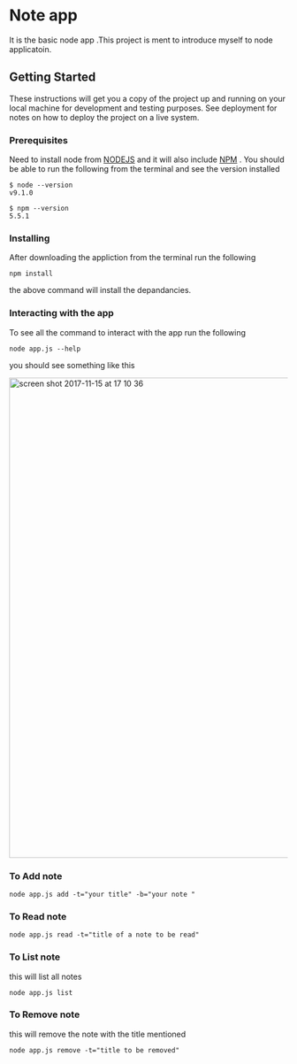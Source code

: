 # Note app

It is the basic node app .This project is ment to introduce myself to node applicatoin.

## Getting Started

These instructions will get you a copy of the project up and running on your local machine for development and testing purposes. See deployment for notes on how to deploy the project on a live system.

### Prerequisites

Need to install node from [NODEJS](https://nodejs.org/en/) and it will also include [NPM](https://www.npmjs.com/) .
You should be able to run the following from the terminal and see the version installed 

```
$ node --version
v9.1.0

$ npm --version
5.5.1

```

### Installing

After downloading the appliction from the terminal run the following 

```
npm install
```

the above command will install the depandancies.


### Interacting with the app
To see all the command to interact with the app run the following 

```
node app.js --help
```
you should see something like this

<img width="868" alt="screen shot 2017-11-15 at 17 10 36" src="https://user-images.githubusercontent.com/1522565/32850608-4d77c89c-ca3b-11e7-8b9a-501033ee8274.png">

### To Add note


```
node app.js add -t="your title" -b="your note "
```


### To Read note


```
node app.js read -t="title of a note to be read"
```

### To List note

this will list all notes 

```
node app.js list
```

### To Remove note

this will remove the note with the title mentioned  

```
node app.js remove -t="title to be removed"
```




